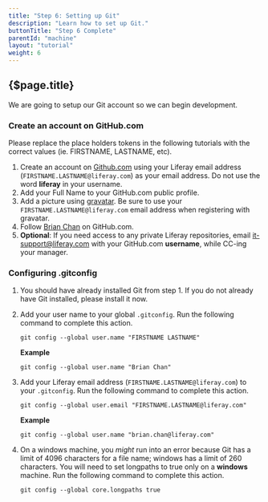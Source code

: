 ```yaml
---
title: "Step 6: Setting up Git"
description: "Learn how to set up Git."
buttonTitle: "Step 6 Complete"
parentId: "machine"
layout: "tutorial"
weight: 6
---
```


## {$page.title}

We are going to setup our Git account so we can begin development.

### Create an account on GitHub.com

Please replace the place holders tokens in the following tutorials with the correct values (ie. FIRSTNAME, LASTNAME, etc).

1. Create an account on [Github.com](https://github.com) using your Liferay email address (```FIRSTNAME.LASTNAME@liferay.com```) as your email address. Do not use the word **liferay** in your username.
2. Add your Full Name to your GitHub.com public profile.
3. Add a picture using [gravatar](https://en.gravatar.com). Be sure to use your ```FIRSTNAME.LASTNAME@liferay.com``` email address when registering with gravatar.
4. Follow [Brian Chan](https://github.com/brianchandotcom) on GitHub.com.
5. **Optional**: If you need access to any private Liferay repositories, email [it-support@liferay.com](it-support@liferay.com) with your GitHub.com **username**, while CC-ing your manager.

### Configuring .gitconfig

1. You should have already installed Git from step 1. If you do not already have Git installed, please install it now.
2. Add your user name to your global ```.gitconfig```. Run the following command to complete this action.
    ```shell
    git config --global user.name "FIRSTNAME LASTNAME"
    ```

    **Example**

    ```shell
    git config --global user.name "Brian Chan"
    ```
3. Add your Liferay email address (```FIRSTNAME.LASTNAME@liferay.com```) to your ```.gitconfig```. Run the following command to complete this action.
    ```shell
    git config --global user.email "FIRSTNAME.LASTNAME@liferay.com"
    ```
    **Example**
    ```shell
    git config --global user.name "brian.chan@liferay.com"
    ```
4. On a windows machine, you *might* run into an error because Git has a limit of 4096 characters for a file name; windows has a limit of 260 characters. You will need to set longpaths to true only on a **windows** machine. Run the following command to complete this action.
    ```shell
    git config --global core.longpaths true
    ```